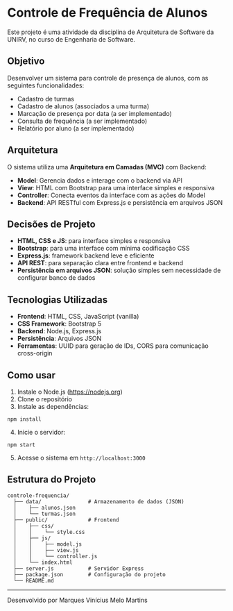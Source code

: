 # Controle de Frequência de Alunos

Este projeto é uma atividade da disciplina de Arquitetura de Software da UNIRV, no curso de Engenharia de Software.

## Objetivo

Desenvolver um sistema para controle de presença de alunos, com as seguintes funcionalidades:
- Cadastro de turmas
- Cadastro de alunos (associados a uma turma)
- Marcação de presença por data (a ser implementado)
- Consulta de frequência (a ser implementado)
- Relatório por aluno (a ser implementado)

## Arquitetura

O sistema utiliza uma **Arquitetura em Camadas (MVC)** com Backend:
- **Model**: Gerencia dados e interage com o backend via API
- **View**: HTML com Bootstrap para uma interface simples e responsiva
- **Controller**: Conecta eventos da interface com as ações do Model
- **Backend**: API RESTful com Express.js e persistência em arquivos JSON

## Decisões de Projeto

- **HTML, CSS e JS**: para interface simples e responsiva
- **Bootstrap**: para uma interface com mínima codificação CSS
- **Express.js**: framework backend leve e eficiente
- **API REST**: para separação clara entre frontend e backend
- **Persistência em arquivos JSON**: solução simples sem necessidade de configurar banco de dados

## Tecnologias Utilizadas

- **Frontend**: HTML, CSS, JavaScript (vanilla)
- **CSS Framework**: Bootstrap 5
- **Backend**: Node.js, Express.js
- **Persistência**: Arquivos JSON
- **Ferramentas**: UUID para geração de IDs, CORS para comunicação cross-origin

## Como usar

1. Instale o Node.js (https://nodejs.org)
2. Clone o repositório
3. Instale as dependências:
```
npm install
```
4. Inicie o servidor:
```
npm start
```
5. Acesse o sistema em `http://localhost:3000`

## Estrutura do Projeto

```
controle-frequencia/
  ├── data/               # Armazenamento de dados (JSON)
  │    ├── alunos.json
  │    └── turmas.json
  ├── public/             # Frontend
  │    ├── css/
  │    │    └── style.css
  │    ├── js/
  │    │    ├── model.js
  │    │    ├── view.js
  │    │    └── controller.js
  │    └── index.html
  ├── server.js           # Servidor Express
  ├── package.json        # Configuração do projeto
  └── README.md
```

---
Desenvolvido por Marques Vinícius Melo Martins